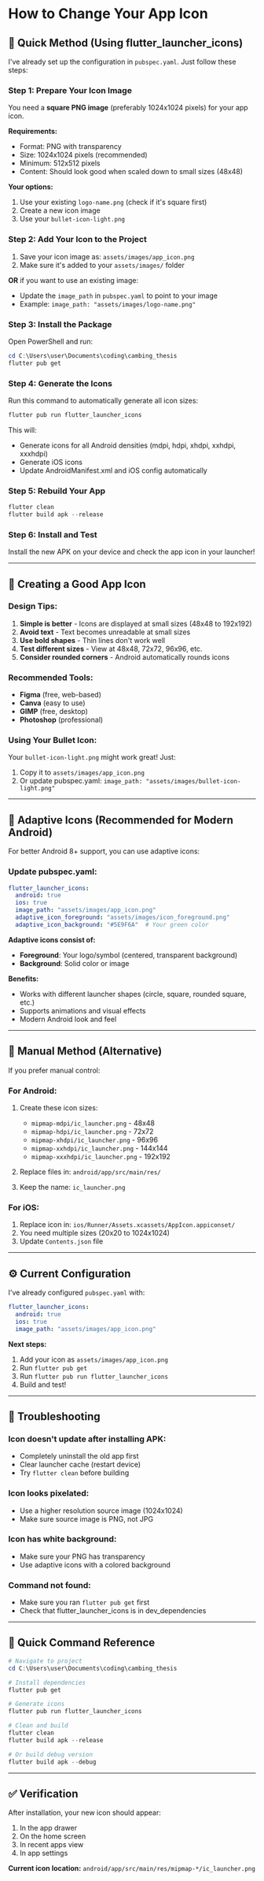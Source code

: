 # How to Change Your App Icon

## 🎯 Quick Method (Using flutter_launcher_icons)

I've already set up the configuration in `pubspec.yaml`. Just follow these steps:

### Step 1: Prepare Your Icon Image

You need a **square PNG image** (preferably 1024x1024 pixels) for your app icon.

**Requirements:**
- Format: PNG with transparency
- Size: 1024x1024 pixels (recommended)
- Minimum: 512x512 pixels
- Content: Should look good when scaled down to small sizes (48x48)

**Your options:**
1. Use your existing `logo-name.png` (check if it's square first)
2. Create a new icon image
3. Use your `bullet-icon-light.png` 

### Step 2: Add Your Icon to the Project

1. Save your icon image as: `assets/images/app_icon.png`
2. Make sure it's added to your `assets/images/` folder

**OR** if you want to use an existing image:
- Update the `image_path` in `pubspec.yaml` to point to your image
- Example: `image_path: "assets/images/logo-name.png"`

### Step 3: Install the Package

Open PowerShell and run:
```powershell
cd C:\Users\user\Documents\coding\cambing_thesis
flutter pub get
```

### Step 4: Generate the Icons

Run this command to automatically generate all icon sizes:
```powershell
flutter pub run flutter_launcher_icons
```

This will:
- Generate icons for all Android densities (mdpi, hdpi, xhdpi, xxhdpi, xxxhdpi)
- Generate iOS icons
- Update AndroidManifest.xml and iOS config automatically

### Step 5: Rebuild Your App

```powershell
flutter clean
flutter build apk --release
```

### Step 6: Install and Test

Install the new APK on your device and check the app icon in your launcher!

---

## 🎨 Creating a Good App Icon

### Design Tips:
1. **Simple is better** - Icons are displayed at small sizes (48x48 to 192x192)
2. **Avoid text** - Text becomes unreadable at small sizes
3. **Use bold shapes** - Thin lines don't work well
4. **Test different sizes** - View at 48x48, 72x72, 96x96, etc.
5. **Consider rounded corners** - Android automatically rounds icons

### Recommended Tools:
- **Figma** (free, web-based)
- **Canva** (easy to use)
- **GIMP** (free, desktop)
- **Photoshop** (professional)

### Using Your Bullet Icon:
Your `bullet-icon-light.png` might work great! Just:
1. Copy it to `assets/images/app_icon.png`
2. Or update pubspec.yaml: `image_path: "assets/images/bullet-icon-light.png"`

---

## 🤖 Adaptive Icons (Recommended for Modern Android)

For better Android 8+ support, you can use adaptive icons:

### Update pubspec.yaml:
```yaml
flutter_launcher_icons:
  android: true
  ios: true
  image_path: "assets/images/app_icon.png"
  adaptive_icon_foreground: "assets/images/icon_foreground.png"
  adaptive_icon_background: "#5E9F6A"  # Your green color
```

**Adaptive icons consist of:**
- **Foreground**: Your logo/symbol (centered, transparent background)
- **Background**: Solid color or image

**Benefits:**
- Works with different launcher shapes (circle, square, rounded square, etc.)
- Supports animations and visual effects
- Modern Android look and feel

---

## 📱 Manual Method (Alternative)

If you prefer manual control:

### For Android:

1. Create these icon sizes:
   - `mipmap-mdpi/ic_launcher.png` - 48x48
   - `mipmap-hdpi/ic_launcher.png` - 72x72
   - `mipmap-xhdpi/ic_launcher.png` - 96x96
   - `mipmap-xxhdpi/ic_launcher.png` - 144x144
   - `mipmap-xxxhdpi/ic_launcher.png` - 192x192

2. Replace files in: `android/app/src/main/res/`

3. Keep the name: `ic_launcher.png`

### For iOS:

1. Replace icon in: `ios/Runner/Assets.xcassets/AppIcon.appiconset/`
2. You need multiple sizes (20x20 to 1024x1024)
3. Update `Contents.json` file

---

## ⚙️ Current Configuration

I've already configured `pubspec.yaml` with:

```yaml
flutter_launcher_icons:
  android: true
  ios: true
  image_path: "assets/images/app_icon.png"
```

**Next steps:**
1. Add your icon as `assets/images/app_icon.png`
2. Run `flutter pub get`
3. Run `flutter pub run flutter_launcher_icons`
4. Build and test!

---

## 🔧 Troubleshooting

### Icon doesn't update after installing APK:
- Completely uninstall the old app first
- Clear launcher cache (restart device)
- Try `flutter clean` before building

### Icon looks pixelated:
- Use a higher resolution source image (1024x1024)
- Make sure source image is PNG, not JPG

### Icon has white background:
- Make sure your PNG has transparency
- Use adaptive icons with a colored background

### Command not found:
- Make sure you ran `flutter pub get` first
- Check that flutter_launcher_icons is in dev_dependencies

---

## 📝 Quick Command Reference

```powershell
# Navigate to project
cd C:\Users\user\Documents\coding\cambing_thesis

# Install dependencies
flutter pub get

# Generate icons
flutter pub run flutter_launcher_icons

# Clean and build
flutter clean
flutter build apk --release

# Or build debug version
flutter build apk --debug
```

---

## ✅ Verification

After installation, your new icon should appear:
1. In the app drawer
2. On the home screen
3. In recent apps view
4. In app settings

**Current icon location:**
`android/app/src/main/res/mipmap-*/ic_launcher.png`
